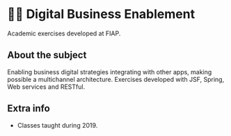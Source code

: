 # :teacher: Digital Business Enablement

Academic exercises developed at FIAP.

## About the subject

Enabling business digital strategies integrating with other apps, making possible a multichannel architecture. 
Exercises developed with JSF, Spring, Web services and RESTful.

## Extra info

- Classes taught during 2019.
